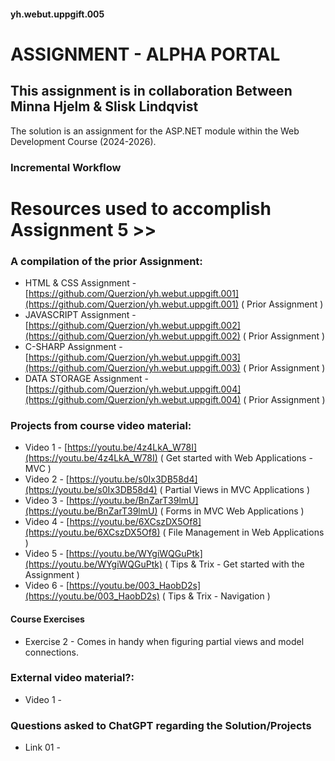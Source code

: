#### yh.webut.uppgift.005
# ASSIGNMENT - ALPHA PORTAL

## This assignment is in collaboration Between Minna Hjelm & Slisk Lindqvist 
The solution is an assignment for the ASP.NET module within the Web Development Course (2024-2026).

### Incremental Workflow

# Resources used to accomplish Assignment 5 >>

### A compilation of the prior Assignment:
* HTML & CSS Assignment - [https://github.com/Querzion/yh.webut.uppgift.001](https://github.com/Querzion/yh.webut.uppgift.001) ( Prior Assignment )
* JAVASCRIPT Assignment - [https://github.com/Querzion/yh.webut.uppgift.002](https://github.com/Querzion/yh.webut.uppgift.002) ( Prior Assignment ) 
* C-SHARP Assignment - [https://github.com/Querzion/yh.webut.uppgift.003](https://github.com/Querzion/yh.webut.uppgift.003) ( Prior Assignment )
* DATA STORAGE Assignment - [https://github.com/Querzion/yh.webut.uppgift.004](https://github.com/Querzion/yh.webut.uppgift.004) ( Prior Assignment )

### Projects from course video material:
* Video 1 - [https://youtu.be/4z4LkA_W78I](https://youtu.be/4z4LkA_W78I) ( Get started with Web Applications - MVC )
* Video 2 - [https://youtu.be/s0Ix3DB58d4](https://youtu.be/s0Ix3DB58d4) ( Partial Views in MVC Applications )
* Video 3 - [https://youtu.be/BnZarT39lmU](https://youtu.be/BnZarT39lmU) ( Forms in MVC Web Applications )
* Video 4 - [https://youtu.be/6XCszDX5Of8](https://youtu.be/6XCszDX5Of8) ( File Management in Web Applications )
* Video 5 - [https://youtu.be/WYgiWQGuPtk](https://youtu.be/WYgiWQGuPtk) ( Tips & Trix - Get started with the Assignment )
* Video 6 - [https://youtu.be/003_HaobD2s](https://youtu.be/003_HaobD2s) ( Tips & Trix - Navigation )

#### Course Exercises
* Exercise 2 - Comes in handy when figuring partial views and model connections.

### External video material?:
* Video 1 -

### Questions asked to ChatGPT regarding the Solution/Projects
* Link 01 - 
